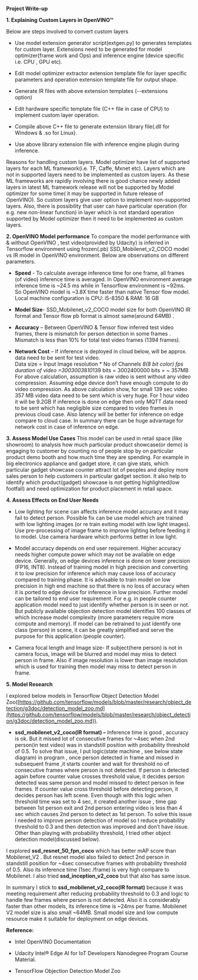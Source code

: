 **Project Write-up**

**1.  Explaining Custom Layers in OpenVINO™**
	
Below are steps involved to convert custom layers

 - Use model extension generator script(extgen.py) to generates
   templates for custom layer. Extensions need to be generated for model
   optimizer(frame work and Ops) and inference engine (device specific
   i.e. CPU , GPU etc).
   
 - Edit model optimizer extractor extension template file for layer
   specific parameters and operation extension template file for output
   shape.
      
 - Generate IR files with above extension templates (--extensions   
   option)
 - Edit hardware specific template file (C++ file in case of CPU) to   
   implement custom layer operation.
   
 - Compile above C++ file to generate extension library file(.dll for   
   Windows & .so for Linux).
    
 - Use above library extension file with inference engine plugin during 
   inference.



Reasons for handling custom layers. Model optimizer have list of supported layers for each ML framework(i.e. TF, Caffe, Mxnet etc). Layers which are not in supported layers need to be implemented as custom layers. As these ML frameworks are rapidly involving there is good chance newly added layers in latest ML framework release will not be supported by Model optimizer for some time( it may be supported in future release of OpenVINO). So custom layers give user option to implement non-supported layers. Also, there is possibility that user can have particular operation (for  e.g. new non-linear function) in layer which is not standard operation supported by Model optimizer then it need to be implemented as custom layers.

**2. OpenVINO Model performance**
  To compare the model performance with & without OpenVINO , test video(provided by Udacity) is inferred in Tensorflow environment using frozen(.pb) SSD_Mobilenet_v2_COCO model vs IR model in OpenVINO environment. Below are observations on different parameters.
  
 - **Speed** - To calculate average inference time for one frame, all frames (of video) inference time is averaged. In OpenVINO environment average inference time is ~24.5 ms while in Tensorflow environment is ~92ms. So OpenVINO model is ~3.8X time faster than native Tensor flow model. Local machine configuration is CPU: i5-8350 & RAM: 16 GB
 
- **Model Size**-  SSD_Mobilenet_v2_COCO model size for both OpenVINO IR format and Tensor flow pb format is  almost same(around 64MB) .

- **Accuracy** – Between OpenVINO &  Tensor flow inferred test video frames, there is mismatch for person detection in some frames . Mismatch is less than 10% for total test video frames (1394 frames).

- **Network Cost** – If inference is deployed in cloud below, will be approx. data need to be sent for test video.  
      Data size = Input Image resolution * No of Channels *8(8 bit color) *fps *duration of video
              =300*300*3*8*10*139 bits
	           = 3002400000 bits
               = ~ 357MB
For above calculation, assumption is raw video is sent without any video compression. Assuming edge device don’t have enough compute to do video compression. As above calculation show, for small 139 sec video 357 MB video data need to be sent which is very huge. For 1 hour video it will be 9.2GB
If inference is done on edge then only MQTT data need to be sent which has negligible size compared to video frames in previous cloud case. Also latency will be better for inference on edge compare to cloud case. In summary there can be huge advantage for network cost in case of inference on edge.

**3. Assess Model Use Cases**
This model can be used in retail space (like showroom) to analysis how much particular product showcase(or demo) is engaging to customer by counting no of people stop by on particular product demo booth and how much time they are spending.  For example in big electronics appliance and gadget store, it can give stats, which particular gadget showcase counter attract lot of peoples and deploy more sales person to help customers in particular gadget section. It also help  to identify which product(gadget) showcase is not getting highlighted(low footfall) and need optimization for product placement in retail space.

**4. Assess Effects on End User Needs**
- Low  lighting for scene can affects inference model accuracy and it may fail to detect person. Possible fix can be use model which are trained with low lighting images (or re train exiting model with low light images). Use pre-processing of image frame to improve lighting before feeding it to model. Use camera hardware which performs better in low light.

-	Model accuracy depends on end user requirement. Higher accuracy needs higher compute power which may not be available on edge device. Generally, on edge devices inference is done on lower precision (FP16, INT8). Instead of training model in high precision and converting it to low precision for inference which may cause loss of accuracy compared to training phase.  It is advisable to train model on low precision in high end machine so that there is no loss of accuracy when it is ported to edge device for inference in low precision. Further model can be tailored to end user requirement. For e.g. in people counter application model need to just identify whether person is in seen or not. But publicly available objection detection model identifies 100 classes of which increase model complexity (more parameters require more compute and memory). If model can be retrained to just identify one class (person) in scene, it can be greatly simplified and serve the purpose for this application (people counter).

- Camera focal length and Image size- If subject(here person) is not in camera focus, image will be blurred and model may miss to detect person in frame. Also if image resolution is lower than image resolution which is used for training then model may miss to detect person in frame.

**5. Model Research**

I explored below models in Tensorflow Object Detection Model Zoo([https://github.com/tensorflow/models/blob/master/research/object_detection/g3doc/detection_model_zoo.md](https://github.com/tensorflow/models/blob/master/research/object_detection/g3doc/detection_model_zoo.md)).

- **ssd_mobilenet_v2_coco(IR format) –** Inference time is good , accuracy is ok. But it missed lot of consecutive frames for ~4sec when 2nd person(in test video) was in standstill position with probability threshold of 0.5. To solve that issue, I put logic(state machine , see below state diagram) in program , once person detected in frame and missed in subsequent frame ,it starts counter and wait for threshold  no of  consecutive frames where person is not detected. If person is detected again before counter value crosses threshold value, it decides person detected was same person and model missed to detect person in few frames. If counter value cross threshold before detecting person, it decides person has left scene. Even though with this logic when threshold time was set to 4 sec, it created another issue , time gap between 1st person exit and 2nd person entering video is less than 4 sec which causes  2nd person to detect as 1st person. To solve this issue I needed to improve  person detection of model so I reduce probability threshold to 0.3 and then detection was improved and don’t have issue.
Other than playing with probability threshold, I tried other object detection model(discussed below).


I explored **ssd_resnet_50_fpn_coco** which has better mAP score than Mobilenet_V2 . But resnet model also failed to detect  2nd person in standstill position for ~4sec consecutive frames with probability threshold of 0.5. Also its inference time (1sec /frame) is very high compare to Mobilenet.  I also tried **ssd_inception_v2_coco** but that also has same issue.

In summary I stick to  **ssd_mobilenet_v2_coco(IR format)** because it was meeting requirement after reducing probability threshold to 0.3 and logic to handle few frames where person is not detected. Also it is considerably faster than other models, its inference time is ~24ms per frame. Mobilenet V2  model size is also small ~64MB. Small model size and low compute resource make it suitable for deployment on edge devices.

**Reference:**

- Intel OpenVINO Documentation

- Udacity Intel® Edge AI for IoT Developers Nanodegree Program Course Material.

- TensorFlow Objection Detection Model Zoo





